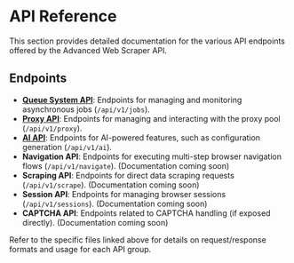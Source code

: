# API Reference

This section provides detailed documentation for the various API endpoints offered by the Advanced Web Scraper API.

## Endpoints

- **[Queue System API](./queue-system.md)**: Endpoints for managing and monitoring asynchronous jobs (`/api/v1/jobs`).
- **[Proxy API](./proxy-api.md)**: Endpoints for managing and interacting with the proxy pool (`/api/v1/proxy`).
- **[AI API](./ai-api.md)**: Endpoints for AI-powered features, such as configuration generation (`/api/v1/ai`).
- **Navigation API**: Endpoints for executing multi-step browser navigation flows (`/api/v1/navigate`). (Documentation coming soon)
- **Scraping API**: Endpoints for direct data scraping requests (`/api/v1/scrape`). (Documentation coming soon)
- **Session API**: Endpoints for managing browser sessions (`/api/v1/sessions`). (Documentation coming soon)
- **CAPTCHA API**: Endpoints related to CAPTCHA handling (if exposed directly). (Documentation coming soon)

Refer to the specific files linked above for details on request/response formats and usage for each API group.
